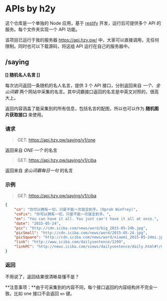 # APIs by h2y

这个仓库是一个单独的 Node 应用，基于 [restify](http://restify.com/) 开发，运行后可提供多个 API 的服务。每个文件夹实现一个 API 功能。

该项目已运行于我的服务器 <https://api.hzy.pw/> 中，大家可以直接调用，无任何限制。同时也可以下载源码，将这组 API 运行在自己的服务器中。

## /saying

**[] 随机名人名言 []**

每次访问返回一条随机的名人名言，提供 3 个 API 接口，分别返回来自 _一个、金山词霸_ 两个网站中采集的名言。其中词霸接口返回的名言是中英文对照的，很高大上。

返回内容涵盖了能采集到的所有信息，包括名言的配图，所以也可以作为 **随机图片获取接口** 来使用。

### 请求

> GET: <https://api.hzy.pw/saying/v1/one>

返回来自 _ONE·一个_ 的名言

> GET: <https://api.hzy.pw/saying/v1/ciba>

返回来自 _金山词霸每日一句_ 的名言

### 示例

> GET: <https://api.hzy.pw/saying/v1/ciba>

```json
{
    "cn": "你可以拥有一切，只是不能一次就全到手。(Oprah Winfrey)",
    "cnFix": "你可以拥有一切，只是不能一次就全到手。",
    "en": "You can have it all. You just can't have it all at once.",
    "date": "2015-05-24",
    "pic": "http://cdn.iciba.com/news/word/big_2015-05-24b.jpg",
    "picSmall": "http://cdn.iciba.com/news/word/2015-05-24.jpg",
    "picSquare": "http://cdn.iciba.com/news/word/xiaomi_2015-05-24mi.jpg",
    "link": "http://www.iciba.com/dailysentence/1299",
    "linkPC": "http://news.iciba.com/views/dailysentence/daily.html#!/detail/sid/1299"
}
```

### 返回

不用说了，返回结果很清晰易懂不是？

**注意事项：**由于可采集到的内容不同，每个接口返回的内容结构并不完全一致。比如 one 接口不会返回 `en` 键。
